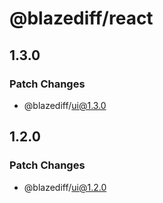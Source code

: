 # @blazediff/react

## 1.3.0

### Patch Changes

- @blazediff/ui@1.3.0

## 1.2.0

### Patch Changes

- @blazediff/ui@1.2.0
